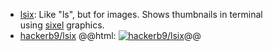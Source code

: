 - [lsix](https://github.com/hackerb9/lsix): Like "ls", but for images. Shows thumbnails in terminal using [sixel](https://en.wikipedia.org/wiki/Sixel) graphics.
- [hackerb9/lsix](https://github.com/hackerb9/lsix)
  @@html: <a href="https://github.com/hackerb9/lsix/"><img src="https://github-readme-stats-astronomer.vercel.app/api/pin/?username=hackerb9&repo=lsix&theme=tokyonight" alt="hackerb9/lsix"/></a>@@